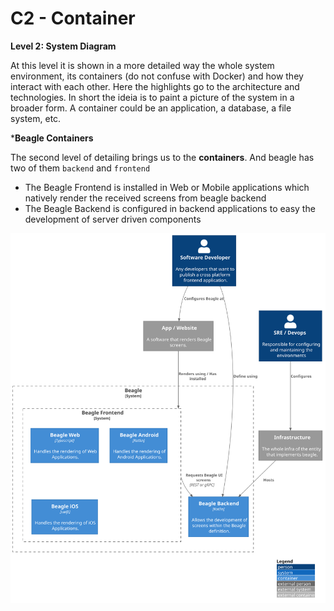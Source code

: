 # C2 - Container

**Level 2: System Diagram**

At this level it is shown in a more detailed way the whole system environment, its containers (do not confuse with Docker) and how they interact with each other. Here the highlights go to the architecture and technologies. In short the ideia is to paint a picture of the system in a broader form. A container could be an application, a database, a file system, etc.

***Beagle Containers**

The second level of detailing brings us to the **containers**. And beagle has two of them `backend` and `frontend`

* The Beagle Frontend is installed in Web or Mobile applications which natively render the received screens from beagle backend
* The Beagle Backend is configured in backend applications to easy the development of server driven components



![diagram](c2.svg)